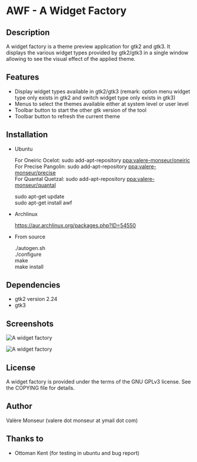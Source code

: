 AWF - A Widget Factory
======================

Description
-----------

A widget factory is a theme preview application for gtk2 and gtk3.
It displays the various widget types provided by gtk2/gtk3 in a single window allowing to see the visual effect of the applied theme.

Features
--------

  * Display widget types available in gtk2/gtk3 (remark: option menu widget type only exists in gtk2 and switch widget type only exists in gtk3)
  * Menus to select the themes available either at system level or user level
  * Toolbar button to start the other gtk version of the tool
  * Toolbar button to refresh the current theme

Installation
------------

  * Ubuntu

    For Oneiric Ocelot: sudo add-apt-repository [ppa:valere-monseur/oneiric](https://launchpad.net/~valere-monseur/+archive/oneiric)  
    For Precise Pangolin: sudo add-apt-repository [ppa:valere-monseur/precise](https://launchpad.net/~valere-monseur/+archive/precise)  
    For Quantal Quetzal: sudo add-apt-repository [ppa:valere-monseur/quantal](https://launchpad.net/~valere-monseur/+archive/quantal)  

    sudo apt-get update  
    sudo apt-get install awf

  * Archlinux

    https://aur.archlinux.org/packages.php?ID=54550

  * From source

    ./autogen.sh  
    ./configure  
    make  
    make install

Dependencies
------------

  * gtk2 version 2.24
  * gtk3

Screenshots
-----------

![A widget factory](https://github.com/valr/awf/raw/gh-pages/awf-gtk2.jpg)

![A widget factory](https://github.com/valr/awf/raw/gh-pages/awf-gtk3.jpg)

License
-------

  A widget factory is provided under the terms of the GNU GPLv3 license.
  See the COPYING file for details.

Author
------

  Valère Monseur (valere dot monseur at ymail dot com)

Thanks to
---------

  * Ottoman Kent (for testing in ubuntu and bug report)
